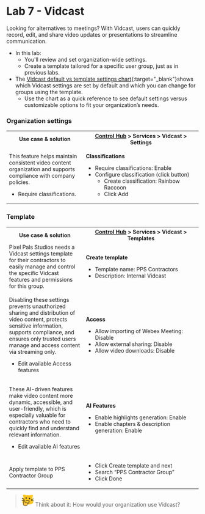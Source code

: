 # Lab 7 - Vidcast

Looking for alternatives to meetings? With Vidcast, users can quickly record, edit, and share video updates or presentations to streamline communication. 

- In this lab:
    - You'll review and set organization-wide settings.
    - Create a template tailored for a specific user group, just as in previous labs.
- The [Vidcast default vs template settings chart](template_assets/VidcastSettings.pdf){:target="_blank"}shows which Vidcast settings are set by default and which you can change for groups using the template.
    - Use the chart as a quick reference to see default settings versus customizable options to fit your organization’s needs.

### Organization settings
<table>
<tbody>
<tr>
<th style="width:40%;">Use case & solution</th>
<th style="width:60%;"><a href="http://admin.webex.com/" target="_blank">Control Hub</a> > Services > Vidcast > Settings</th>
</tr>
<tr>
<td style="width:40%;">
<p>This feature helps maintain consistent video content organization and supports compliance with company policies.</p>
<ul>
<li>Require classifications.</li>
</ul>
</td>
<td style="width:60%;">
<p><strong>Classifications</strong></p>
<ul>
<li>Require classifications: Enable</li>
<li>Configure classification (click button)
<ul>
<li>Create classification: Rainbow Raccoon</li>
<li>Click Add</li>
</ul>
</ul>
</td>
</tr>
</tbody>
</table>

### Template 
<table>
  <tbody>
    <tr>
      <th style="width:40%;">Use case & solution</th>
      <th style="width:60%;"><a href="http://admin.webex.com/" target="_blank">Control Hub</a> &gt; Services &gt; Vidcast &gt; Templates</th>
    </tr><tr><td style="width:40%;">Pixel Pals Studios needs a Vidcast settings template for their contractors to easily manage and control the specific Vidcast features and permissions for this group.</td>
      <td style="width:60%;"> <p><strong>Create template</strong></p>
        <ul>
          <li>Template name: PPS Contractors</li>
          <li>Description: Internal Vidcast</li>
        </ul>
      </td></tr>
    <tr>
      <td style="width:40%;">
        <p>Disabling these settings prevents unauthorized sharing and distribution of video content, protects sensitive information, supports compliance, and ensures only trusted users manage and access content via streaming only.
       <ul> <li>Edit available Access features</li></ul>
      </td>
      <td style="width:60%;">
        <p><strong>Access</strong></p>
        <ul>
          <li>Allow importing of Webex Meeting: Disable</li>
          <li>Allow external sharing: Disable</li>
          <li>Allow video downloads: Disable</li>
        </ul>
      </td>
    </tr>
    <tr>
      <td style="width:40%;">
        <p>These AI-driven features make video content more dynamic, accessible, and user-friendly, which is especially valuable for contractors who need to quickly find and understand relevant information.</p>
        <ul> <li>Edit available AI features</li></ul>
      </td>
      <td style="width:60%;">
        <p><strong>AI Features</strong></p>
        <ul>
          <li>Enable highlights generation: Enable</li>
          <li>Enable chapters &amp; description generation: Enable</li>
        </ul>
      </td>
    </tr>
    <tr>
      <td style="width:40%;">
        <p>Apply template to PPS Contractor Group</p>
      </td>
      <td style="width:60%;">
        <ul>
          <li>Click Create template and next</li>
          <li>Search “PPS Contractor Group”</li>
          <li>Click Done</li>
        </ul>
      </td>
    </tr>
  </tbody>
</table>

>![Think about it](template_assets/thinkingcat.png) Think about it: How would your organization use Vidcast?
